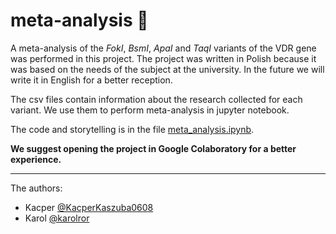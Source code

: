 # meta-analysis :dna:

A meta-analysis of the *FokI*, *BsmI*, *ApaI* and *TaqI* variants of the VDR gene was performed in this project. 
The project was written in Polish because it was based on the needs of the subject at the university.
In the future we will write it in English for a better reception.

The csv files contain information about the research collected for each variant. We use them to perform meta-analysis in jupyter notebook.

The code and storytelling is in the file [meta_analysis.ipynb](https://github.com/KacperKaszuba0608/meta-analysis/blob/main/meta_analysis.ipynb).

**We suggest opening the project in Google Colaboratory for a better experience.**

---

The authors:
* Kacper [@KacperKaszuba0608](https://github.com/KacperKaszuba0608)
* Karol [@karolror](https://github.com/karolror)
